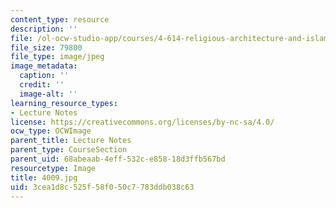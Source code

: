 ```yaml
---
content_type: resource
description: ''
file: /ol-ocw-studio-app/courses/4-614-religious-architecture-and-islamic-cultures-fall-2002/3cea1d8c525f58f050c7783ddb038c63_4009.jpg
file_size: 79800
file_type: image/jpeg
image_metadata:
  caption: ''
  credit: ''
  image-alt: ''
learning_resource_types:
- Lecture Notes
license: https://creativecommons.org/licenses/by-nc-sa/4.0/
ocw_type: OCWImage
parent_title: Lecture Notes
parent_type: CourseSection
parent_uid: 68abeaab-4eff-532c-e858-18d3ffb567bd
resourcetype: Image
title: 4009.jpg
uid: 3cea1d8c-525f-58f0-50c7-783ddb038c63
---
```

